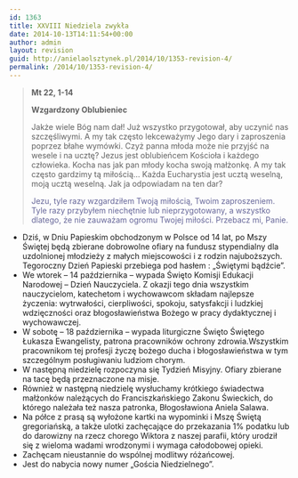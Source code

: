 ```yaml
---
id: 1363
title: XXVIII Niedziela zwykła
date: 2014-10-13T14:11:54+00:00
author: admin
layout: revision
guid: http://anielaolsztynek.pl/2014/10/1353-revision-4/
permalink: /2014/10/1353-revision-4/
---
```

> **Mt 22, 1-14**
> 
> **Wzgardzony Oblubieniec**
> 
> Jakże wiele Bóg nam dał! Już wszystko przygotował, aby uczynić nas szczęśliwymi. A my tak często lekceważymy Jego dary i zaproszenia poprzez błahe wymówki. Czyż panna młoda może nie przyjść na wesele i na ucztę? Jezus jest oblubieńcem Kościoła i każdego człowieka. Kocha nas jak pan młody kocha swoją małżonkę. A my tak często gardzimy tą miłością&#8230; Każda Eucharystia jest ucztą weselną, moją ucztą weselną. Jak ja odpowiadam na ten dar?
> 
> <span style="color: #666699;">Jezu, tyle razy wzgardziłem Twoją miłością, Twoim zaproszeniem. Tyle razy przybyłem niechętnie lub nieprzygotowany, a wszystko dlatego, że nie zauważam ogromu Twojej miłości. Przebacz mi, Panie.</span>

  * Dziś, w Dniu Papieskim obchodzonym w Polsce od 14 lat, po Mszy Świętej będą zbierane dobrowolne ofiary na fundusz stypendialny dla uzdolnionej młodzieży z małych miejscowości i z rodzin najuboższych. Tegoroczny Dzień Papieski przebiega pod hasłem : &#8222;Świętymi bądźcie&#8221;.
  * We wtorek &#8211; 14 października &#8211; wypada Święto Komisji Edukacji Narodowej &#8211; Dzień Nauczyciela. Z okazji tego dnia wszystkim nauczycielom, katechetom i wychowawcom składam najlepsze życzenia: wytrwałości, cierpliwości, spokoju, satysfakcji i ludzkiej wdzięczności oraz błogosławieństwa Bożego w pracy dydaktycznej i wychowawczej.
  * W sobotę &#8211; 18 października &#8211; wypada liturgiczne Święto Świętego Łukasza Ewangelisty, patrona pracowników ochrony zdrowia.Wszystkim pracownikom tej profesji życzę bożego ducha i błogosławieństwa w tym szczególnym posługiwaniu ludziom chorym.
  * W następną niedzielę rozpoczyna się Tydzień Misyjny. Ofiary zbierane na tacę będą przeznaczone na misje.
  * Również w następną niedzielę wysłuchamy krótkiego świadectwa małżonków należących do Franciszkańskiego Zakonu Świeckich, do którego należała też nasza patronka, Błogosławiona Aniela Salawa.
  * Na półce z prasą są wyłożone kartki na wypominki i Mszę Świętą gregoriańską, a także ulotki zachęcające do przekazania 1% podatku lub do darowizny na rzecz chorego Wiktora z naszej parafii, który urodził się z wieloma wadami wrodzonymi i wymaga całodobowej opieki.
  * Zachęcam nieustannie do wspólnej modlitwy różańcowej.
  * Jest do nabycia nowy numer &#8222;Gościa Niedzielnego&#8221;.